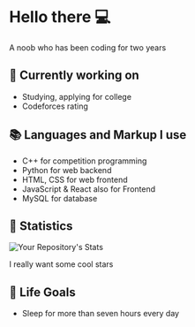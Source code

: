 # Hello there 💻
A noob who has been coding for two years


## 🔭 Currently working on
- Studying, applying for college
- Codeforces rating

## 📚 Languages and Markup I use
- C++ for competition programming
- Python for web backend
- HTML, CSS for web frontend
- JavaScript & React also for Frontend
- MySQL for database

## 📶 Statistics

![Your Repository's Stats](https://github-readme-stats.vercel.app/api?username=LittleCodingLoser&show_icons=true&theme=discord_old_blurple&hide_border=true)

I really want some cool stars

## 🎯 Life Goals
- Sleep for more than seven hours every day
